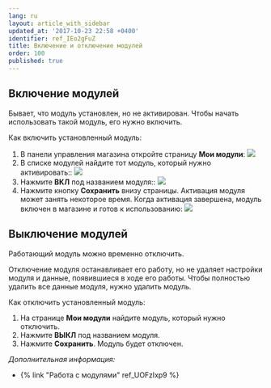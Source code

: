 ```yaml
---
lang: ru
layout: article_with_sidebar
updated_at: '2017-10-23 22:58 +0400'
identifier: ref_IEo2gFuZ
title: Включение и отключение модулей
order: 100
published: true
---
```

## Включение модулей

Бывает, что модуль установлен, но не активирован. Чтобы начать использовать такой модуль, его нужно включить.

Как включить установленный модуль:

1.  В панели управления магазина откройте страницу **Мои модули**:
    ![]({{site.baseurl}}/attachments/7503971/8716504.png)
2.  В списке модулей найдите тот модуль, который нужно активировать::
    ![]({{site.baseurl}}/attachments/7503971/8716505.png)
3.  Нажмите **ВКЛ** под названием модуля::
    ![]({{site.baseurl}}/attachments/7503971/8716506.png)
4.  Нажмите кнопку **Сохранить** внизу страницы. Активация модуля может занять некоторое время. Когда активация завершена, модуль включен в магазине и готов к использованию:
    ![]({{site.baseurl}}/attachments/7503971/8716507.png)

## Выключение модулей

Работающий модуль можно временно отключить.

Отключение модуля останавливает его работу, но не удаляет настройки модуля и данные, появившиеся в ходе его работы. Чтобы полностью удалить все данные модуля, нужно удалить модуль.  

Как отключить установленный модуль:

1.  На странице **Мои модули** найдите модуль, который нужно отключить.
2.  Нажмите **ВЫКЛ** под названием модуля.
3.  Нажмите **Сохранить**. Модуль будет отключен.

_Дополнительная информация:_

*   {% link "Работа с модулями" ref_UOFzIxp9 %}
